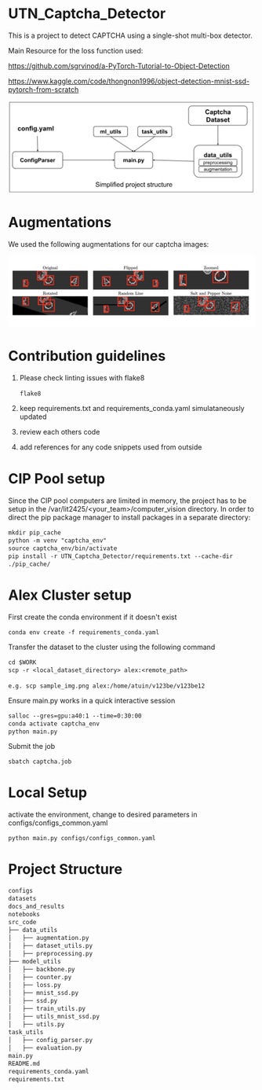 # UTN_Captcha_Detector

This is a project to detect CAPTCHA using a single-shot multi-box detector.

Main Resource for the loss function used:

https://github.com/sgrvinod/a-PyTorch-Tutorial-to-Object-Detection

https://www.kaggle.com/code/thongnon1996/object-detection-mnist-ssd-pytorch-from-scratch

![Project_Structure](docs_and_results/images/project_structure.png "Project Structure")

# Augmentations

We used the following augmentations for our captcha images:

![Augmentations](docs_and_results/images/augmentations.jpg "Augmentations")

# Contribution guidelines

1. Please check linting issues with flake8

   ``flake8``
2. keep requirements.txt and requirements_conda.yaml simulataneously updated
3. review each others code
4. add references for any code snippets used from outside

# CIP Pool setup

Since the CIP pool computers are limited in memory, the project has to be setup in the /var/lit2425/<your_team>/computer_vision directory.
In order to direct the pip package manager to install packages in a separate directory:

```
mkdir pip_cache
python -m venv "captcha_env"
source captcha_env/bin/activate
pip install -r UTN_Captcha_Detector/requirements.txt --cache-dir ./pip_cache/
```

# Alex Cluster setup

First create the conda environment if it doesn't exist

```
conda env create -f requirements_conda.yaml
```

Transfer the dataset to the cluster using the following command

```
cd $WORK
scp -r <local_dataset_directory> alex:<remote_path>

e.g. scp sample_img.png alex:/home/atuin/v123be/v123be12
```

Ensure main.py works in a quick interactive session

```
salloc --gres=gpu:a40:1 --time=0:30:00
conda activate captcha_env
python main.py
```

Submit the job

```
sbatch captcha.job
```

# Local Setup

activate the environment, change to desired parameters in configs/configs_common.yaml

```
python main.py configs/configs_common.yaml
```

# Project Structure

```
configs  
datasets  
docs_and_results  
notebooks
src_code  
├── data_utils 
│   ├── augmentation.py  
│   ├── dataset_utils.py  
│   ├── preprocessing.py  
├── model_utils  
│   ├── backbone.py  
│   ├── counter.py  
│   ├── loss.py  
│   ├── mnist_ssd.py  
│   ├── ssd.py  
│   ├── train_utils.py  
│   ├── utils_mnist_ssd.py  
│   ├── utils.py  
task_utils 
│   ├── config_parser.py  
│   ├── evaluation.py 
main.py  
README.md  
requirements_conda.yaml  
requirements.txt

```
